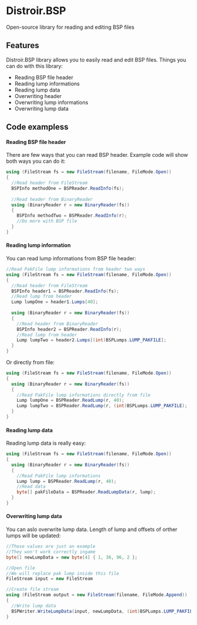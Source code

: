 # Distroir.BSP

Open-source library for reading and editing BSP files

## Features

Distroir.BSP library allows you to easily read and edit BSP files. Things you can do with this library:

- Reading BSP file header
- Reading lump informations
- Reading lump data
- Overwriting header
- Overwriting lump informations
- Overwriting lump data

## Code exampless

#### Reading BSP file header

There are few ways that you can read BSP header. Example code will show both ways you can do it:

```csharp
using (FileStream fs = new FileStream(filename, FileMode.Open))
{
  //Read header from FileStream
  BSPInfo methodOne = BSPReader.ReadInfo(fs);
  
  //Read header from BinaryReader
  using (BinaryReader r = new BinaryReader(fs))
  {
    BSPInfo methodTwo = BSPReader.ReadInfo(r);
    //Do more with BSP file
  }
}
```

#### Reading lump information

You can read lump informations from BSP file header:

```csharp
//Read PakFile lump informations from header two ways
using (FileStream fs = new FileStream(filename, FileMode.Open))
{
  //Read header from FileStream
  BSPInfo header1 = BSPReader.ReadInfo(fs);
  //Read lump from header
  Lump lumpOne = header1.Lumps[40];
  
  using (BinaryReader r = new BinaryReader(fs))
  {
    //Read header from BinaryReader
    BSPInfo header2 = BSPReader.ReadInfo(r);
    //Read lump from header
    Lump lumpTwo = header2.Lumps[(int)BSPLumps.LUMP_PAKFILE];
  }
}
```

Or directly from file:

```csharp
using (FileStream fs = new FileStream(filename, FileMode.Open))
{
  using (BinaryReader r = new BinaryReader(fs))
  {
    //Read PakFile lump informations directly from file
    Lump lumpOne = BSPReader.ReadLump(r, 40);
    Lump lumpTwo = BSPReader.ReadLump(r, (int)BSPLumps.LUMP_PAKFILE);
  }
}
```

#### Reading lump data

Reading lump data is really easy:

```csharp
using (FileStream fs = new FileStream(filename, FileMode.Open))
{
  using (BinaryReader r = new BinaryReader(fs))
  {
    //Read PakFile lump informations
    Lump lump = BSPReader.ReadLump(r, 40);
    //Read data
    byte[] pakFileData = BSPReader.ReadLumpData(r, lump);
  }
}
```

#### Overwriting lump data

You can aslo overwrite lump data. Length of lump and offsets of orther lumps will be updated:

```csharp
//These values are just an example
//They won't work correctly ingame
byte[] newLumpData = new byte[4] { 1, 36, 96, 2 };

//Open file
//We will replace pak lump inside this file
FileStream input = new FileStream

//Create file stream
using (FileStream output = new FileStream(filename, FileMode.Append))
{
  //Write lump data
  BSPWriter.WriteLumpData(input, newLumpData, (int)BSPLumps.LUMP_PAKFILE, output);
}
```

